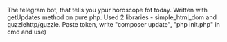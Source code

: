 The telegram bot, that tells you ypur horoscope fot today.
Written with getUpdates method on pure php.
Used 2 libraries - simple_html_dom and guzzlehttp/guzzle.
Paste token, write "composer update", "php init.php" in cmd and use)
